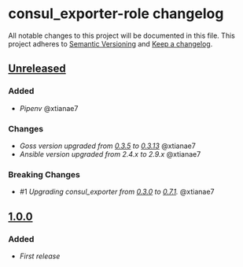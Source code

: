 # consul_exporter-role changelog

All notable changes to this project will be documented in this file.
This project adheres to [Semantic Versioning](http://semver.org/) and [Keep a changelog](https://github.com/olivierlacan/keep-a-changelog).


## [Unreleased](https://github.com/idealista/prometheus_consul_exporter-role/tree/develop)
### Added
- *Pipenv* @xtianae7

### Changes
- *Goss version upgraded from [0.3.5](https://github.com/aelsabbahy/goss/releases/tag/v0.3.5) to [0.3.13](https://github.com/aelsabbahy/goss/releases/tag/v0.3.13)* @xtianae7
- *Ansible version upgraded from 2.4.x to 2.9.x* @xtianae7

### Breaking Changes
- #1 *Upgrading consul_exporter from [0.3.0](https://github.com/prometheus/consul_exporter/releases/tag/v0.3.0) to [0.7.1](https://github.com/prometheus/consul_exporter/releases/tag/v0.7.1).* @xtianae7

## [1.0.0](https://github.com/idealista/prometheus_consul_exporter-role/tree/1.0.0)
### Added
- *First release*
